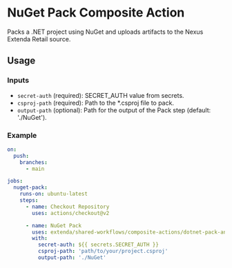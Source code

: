 # NuGet Pack Composite Action

Packs a .NET project using NuGet and uploads artifacts to the Nexus Extenda Retail source.

## Usage

### Inputs

- `secret-auth` (required): SECRET_AUTH value from secrets.
- `csproj-path` (required): Path to the *.csproj file to pack.
- `output-path` (optional): Path for the output of the Pack step (default: './NuGet').

### Example

```yaml
on:
  push:
    branches:
      - main

jobs:
  nuget-pack:
    runs-on: ubuntu-latest
    steps:
      - name: Checkout Repository
        uses: actions/checkout@v2

      - name: NuGet Pack
        uses: extenda/shared-workflows/composite-actions/dotnet-pack-and-upload@master
        with:
          secret-auth: ${{ secrets.SECRET_AUTH }}
          csproj-path: 'path/to/your/project.csproj'
          output-path: './NuGet'
